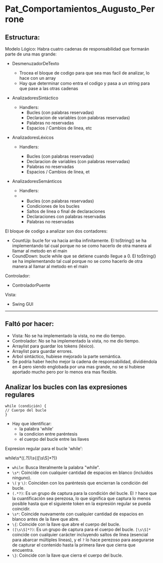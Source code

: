 # Pat_Comportamientos_Augusto_Perrone

## Estructura:

Modelo Lógico: Habra cuatro cadenas de responsabilidad que formarán parte de una mas grande:

* DesmenuzadorDeTexto

  * Trocea el bloque de codigo para que sea mas facil de analizar, lo hace con un array
  * Hay que determinar como entra el codigo y pasa a un string para que pase a las otras cadenas
* AnalizadoresSintáctico

  * Handlers:
    * Bucles (con palabras reservadas)
    * Declaracion de variables (con palabras reservadas)
    * Palabras no reservadas
    * Espacios / Cambios de linea, etc
* AnalizadoresLéxicos

  * Handlers:

    * Bucles (con palabras reservadas)
    * Declaracion de variables (con palabras reservadas)
    * Palabras no reservadas
    * Espacios / Cambios de linea, et
* AnalizadoresSemánticos

  * Handlers:
  * * Bucles (con palabras reservadas)
    * Condiciones de los bucles
    * Saltos de linea o final de declaraciones
    * Declaraciones con palabras reservadas
    * Palabras no reservadas

El bloque de codigo a analizar son dos contadores:

* CountUp: bucle for va hacia arriba infinitamente. El toString() se ha implementando tal cual porque no se como hacerlo de otra manera al llamar al metodo en el main
* CoundDown: bucle while que se detiene cuando llegue a 0. El toString() se ha implementando tal cual porque no se como hacerlo de otra manera al llamar al metodo en el main

Controlador:

* ControladorPuente

Vista:


* Swing GUI

---

## Faltó por hacer:

* Vista: No se ha implementado la vista, no me dio tiempo.
* Controlador: No se ha implementado la vista, no me dio tiempo.
* Arraylist para guardar los tokens (léxico).
* Arraylist para guardar errores.
* Arbol sintáctico, hubiese mejorado la parte semántica.
* Se podría haber hecho mejor la cadena de responsabilidad, dividiéndola en 4 pero siendo englobada por una mas grande, no se si hubiese aportado mucho pero por lo menos era mas flexible.


## Analizar los bucles con las expresiones regulares

```
while (condición) {
// Cuerpo del bucle
}
```

* Hay que identificar:
  * la palabra 'while'
  * la condicion entre paréntesis
  * el cuerpo del bucle entre las llaves

Expresion regular para el bucle 'while':

while\s*\((.*?)\)\s*\{([\s\S]*?)\}

* `while`: Busca literalmente la palabra "while".
* `\s*`: Coincide con cualquier cantidad de espacios en blanco (incluidos ninguno).
* `\(` y `\)`: Coinciden con los paréntesis que encierran la condición del bucle.
* `(.*?)`: Es un grupo de captura para la condición del bucle. El `?` hace que la cuantificación sea perezosa, lo que significa que captura lo menos posible hasta que el siguiente token en la expresión regular se pueda coincidir.
* `\s*`: Coincide nuevamente con cualquier cantidad de espacios en blanco antes de la llave que abre.
* `\{`: Coincide con la llave que abre el cuerpo del bucle.
* `([\s\S]*?)`: Es un grupo de captura para el cuerpo del bucle. `[\s\S]*` coincide con cualquier carácter incluyendo saltos de línea (esencial para abarcar múltiples líneas), y el `?` lo hace perezoso para asegurarse de capturar el contenido hasta la primera llave que cierra que encuentra.
* `\}`: Coincide con la llave que cierra el cuerpo del bucle.
